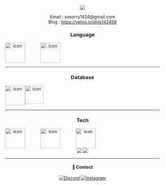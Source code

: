 
<p align="center">
<img src="https://capsule-render.vercel.app/api?&type=waving&color=timeAuto&height=180&section=header&text=jaesung's%20Hub&fontSize=50&animation=fadeIn&fontAlignY=45" />
 </p>


<div align='center'> Email : sosorry1424@gmail.com</div>
<div align='center'> Blog : <a href="https://https://velog.io/@jjs142458">https://velog.io/@jjs142458</a></div>




<h3 align="center" >Language</h3>
<div align="center">
<div style="display: flex;"><img src="https://techstack-generator.vercel.app/python-icon.svg" alt="icon" width="65" style="width: 65px; height: 65px; margin-right: 50px; margin-bottom: 0px;" /><img src="https://techstack-generator.vercel.app/java-icon.svg" alt="icon" width="65" style="width: 65px; height: 65px; margin-right: 0px; margin-bottom: 0px;" /></div>
</div>
<hr/>
<h3 align="center">Database</h3>
<div align="center">
<div style="display: flex;"><img alt= "icon" wide="65" height="65" src ="https://techstack-generator.vercel.app/mysql-icon.svg">
<img alt= "icon" wide="60" height="60" src ="https://upload.wikimedia.org/wikipedia/commons/thumb/f/f9/Antu_mongodb.svg/512px-Antu_mongodb.svg.png?20160706123547"></div>
</div>
<hr/>
<h3 align="center">Tech</h3>
<div align="center">
<div style="display: flex;"><img src="https://techstack-generator.vercel.app/docker-icon.svg" alt="icon" width="65" style="width: 65px; height: 65px; margin-right: 50px; margin-bottom: 0px;" /><img src="https://techstack-generator.vercel.app/aws-icon.svg" alt="icon" width="65" style="width: 65px; height: 65px; margin-right: 50px; margin-bottom: 0px;" /><img src="https://techstack-generator.vercel.app/restapi-icon.svg" alt="icon" width="65" style="width: 65px; height: 65px; margin-right: 50px; margin-bottom: 0px;" /></div>
 <img src="https://img.shields.io/badge/spring-%236DB33F.svg?style=for-the-badge&logo=spring&logoColor=white">
 <img src="https://img.shields.io/badge/FastAPI-005571?style=for-the-badge&logo=fastapi">
 <hr/>
 
 #### 📱 Contect
[![Discord](https://img.shields.io/badge/Discord-%237289DA.svg?style=for-the-badge&logo=discord&logoColor=white)](https://discord.gg/정재성#2076)
[![Instagram](https://img.shields.io/badge/Instagram-e4405f?style=for-the-badge&logo=instagram&logoColor=white)](https://www.instagram.com/so_sorry1424/)
</div>
</div>





